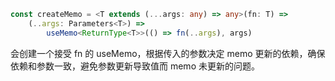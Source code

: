 ```ts
const createMemo = <T extends (...args: any) => any>(fn: T) =>
    (..args: Parameters<T>) => 
        useMemo<ReturnType<T>>(() => fn(..args), args)
```

会创建一个接受 fn 的 useMemo，根据传入的参数决定 memo 更新的依赖，确保依赖和参数一致，避免参数更新导致值而 memo 未更新的问题。